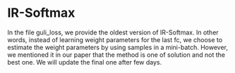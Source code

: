 # IR-Softmax
In the file guli_loss, we provide the oldest version of IR-Softmax. In other words, instead of learning weight parameters for the last fc, we choose to estimate the weight parameters by using samples in a mini-batch. However, we mentioned it in our paper that the method is one of solution and not the best one. We will update the final one after few days.
